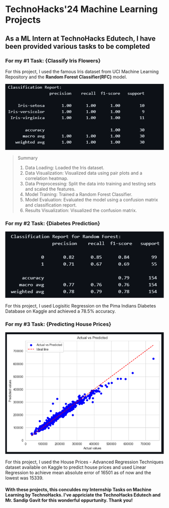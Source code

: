 # TechnoHacks'24 Machine Learning Projects

## As a ML Intern at TechnoHacks Edutech, I have been provided various tasks to be completed

### For my #1 Task: {Classify Iris Flowers}

For this project, I used the famous Iris dataset from UCI Machine Learning Repository and the **Random Forest Classifier(RFC)** model.

![Final Result of the Iris model](iris_flower/iris_result.png)

 > Summary
  > 1) Data Loading: Loaded the Iris dataset.
  > 2) Data Visualization: Visualized data using pair plots and a correlation heatmap.
  > 3) Data Preprocessing: Split the data into training and testing sets and scaled the features.
  > 4) Model Training: Trained a Random Forest Classifier.
  > 5) Model Evaluation: Evaluated the model using a confusion matrix and classification report.
  > 6) Results Visualization: Visualized the confusion matrix.


### For my #2 Task: {Diabetes Prediction}

![Final Result of the diabetes model](diabetes/Diabetes_result.png)

For this project, I used Logisitic Regression on the Pima Indians Diabetes Database on Kaggle and achieved a 78.5% accuracy.



### For my #3 Task: {Predicting House Prices}

![Predicted vs Actual value graph](house_prediction/house_pred.png)

For this project, I used the House Prices - Advanced Regression Techniques dataset available on Kaggle to predict house prices and used Linear Regression to achieve mean absolute error of 16501 as of now and the lowest was 15339.

#### With these projects, this conculdes my Internship Tasks on Machine Learning by TechnoHacks. I've appriciate the TechnoHacks Edutech and Mr. Sandip Gavit for this wonderful oppurtunity. Thank you!
